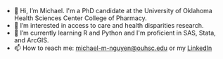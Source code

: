 - 👋 Hi, I’m Michael. I'm a PhD candidate at the University of Oklahoma Health Sciences Center College of Pharmacy.
- 👀 I’m interested in access to care and health disparities research.
- 🌱 I’m currently learning R and Python and I'm proficient in SAS, Stata, and ArcGIS.
- 📫 How to reach me: michael-m-nguyen@ouhsc.edu or my [LinkedIn](https://www.linkedin.com/in/michael-nguyen-43978464/)

<!---
mnguye17/mnguye17 is a ✨ special ✨ repository because its `README.md` (this file) appears on your GitHub profile.
You can click the Preview link to take a look at your changes.
--->
